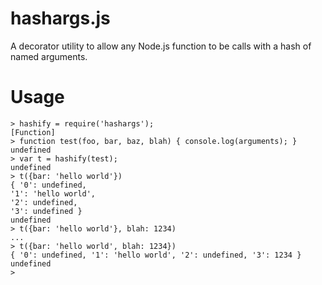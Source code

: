 hashargs.js
===========

A decorator utility to allow any Node.js function to be calls with a hash of named arguments.

Usage
=====

```
> hashify = require('hashargs');
[Function]
> function test(foo, bar, baz, blah) { console.log(arguments); }
undefined
> var t = hashify(test);
undefined
> t({bar: 'hello world'})
{ '0': undefined,
'1': 'hello world',
'2': undefined,
'3': undefined }
undefined
> t({bar: 'hello world'}, blah: 1234)
...
> t({bar: 'hello world', blah: 1234})
{ '0': undefined, '1': 'hello world', '2': undefined, '3': 1234 }
undefined
>
```
